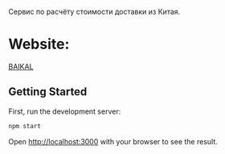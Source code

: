 Сервис по расчёту стоимости доставки из Китая.

# Website: 
 
 [BAIKAL](//https://baikal.vercel.app/)

## Getting Started

First, run the development server:

```bash
npm start
```

Open [http://localhost:3000](http://localhost:3000) with your browser to see the result.
